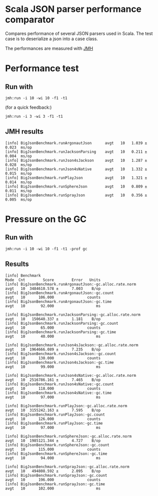 Scala JSON parser performance comparator
========================================

Compares performance of several JSON parsers used in Scala.
The test case is to deserialize a json into a case class.

The performances are measured with [JMH](https://github.com/ktoso/sbt-jmh)

# Performance test

## Run with

    jmh:run -i 10 -wi 10 -f1 -t1

(for a quick feedback:)

    jmh:run -i 3 -wi 3 -f1 -t1


## JMH results

    [info] BigJsonBenchmark.runArgonautJson      avgt   10   1.039 ±  0.023  ms/op
    [info] BigJsonBenchmark.runJacksonParsing    avgt   10   0.211 ±  0.004  ms/op
    [info] BigJsonBenchmark.runJson4sJackson     avgt   10   1.287 ±  0.028  ms/op
    [info] BigJsonBenchmark.runJson4sNative      avgt   10   1.332 ±  0.015  ms/op
    [info] BigJsonBenchmark.runPlayJson          avgt   10   1.321 ±  0.014  ms/op
    [info] BigJsonBenchmark.runSphereJson        avgt   10   0.809 ±  0.011  ms/op
    [info] BigJsonBenchmark.runSprayJson         avgt   10   0.356 ±  0.005  ms/op

# Pressure on the GC

## Run with

    jmh:run -i 10 -wi 10 -f1 -t1 -prof gc

## Results

```
[info] Benchmark                                                            Mode  Cnt        Score        Error   Units
[info] BigJsonBenchmark.runArgonautJson:·gc.alloc.rate.norm                 avgt   10  3484610.578 ±      7.003    B/op
[info] BigJsonBenchmark.runArgonautJson:·gc.count                           avgt   10      106.000               counts
[info] BigJsonBenchmark.runArgonautJson:·gc.time                            avgt   10       92.000                   ms

[info] BigJsonBenchmark.runJacksonParsing:·gc.alloc.rate.norm               avgt   10   150640.337 ±      1.181    B/op
[info] BigJsonBenchmark.runJacksonParsing:·gc.count                         avgt   10       65.000               counts
[info] BigJsonBenchmark.runJacksonParsing:·gc.time                          avgt   10       40.000                   ms

[info] BigJsonBenchmark.runJson4sJackson:·gc.alloc.rate.norm                avgt   10  1964666.089 ±      7.235    B/op
[info] BigJsonBenchmark.runJson4sJackson:·gc.count                          avgt   10      130.000               counts
[info] BigJsonBenchmark.runJson4sJackson:·gc.time                           avgt   10       99.000                   ms

[info] BigJsonBenchmark.runJson4sNative:·gc.alloc.rate.norm                 avgt   10  2516786.161 ±      7.465    B/op
[info] BigJsonBenchmark.runJson4sNative:·gc.count                           avgt   10      118.000               counts
[info] BigJsonBenchmark.runJson4sNative:·gc.time                            avgt   10       97.000                   ms

[info] BigJsonBenchmark.runPlayJson:·gc.alloc.rate.norm                     avgt   10  3155242.163 ±      7.595    B/op
[info] BigJsonBenchmark.runPlayJson:·gc.count                               avgt   10      126.000               counts
[info] BigJsonBenchmark.runPlayJson:·gc.time                                avgt   10       97.000                   ms

[info] BigJsonBenchmark.runSphereJson:·gc.alloc.rate.norm                   avgt   10  1985121.344 ±      4.727    B/op
[info] BigJsonBenchmark.runSphereJson:·gc.count                             avgt   10      115.000               counts
[info] BigJsonBenchmark.runSphereJson:·gc.time                              avgt   10       94.000                   ms

[info] BigJsonBenchmark.runSprayJson:·gc.alloc.rate.norm                    avgt   10   494808.592 ±      2.095    B/op
[info] BigJsonBenchmark.runSprayJson:·gc.count                              avgt   10      196.000               counts
[info] BigJsonBenchmark.runSprayJson:·gc.time                               avgt   10      102.000                   ms
```